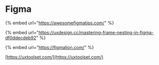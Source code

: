 # Figma

{% embed url="https://awesomefigmatips.com/" %}

{% embed url="https://uxdesign.cc/mastering-frame-nesting-in-figma-df0ddecdeb92" %}

{% embed url="https://figmalion.com/" %}

[https://uxtoolset.com/](https://uxtoolset.com/)

